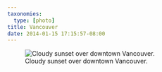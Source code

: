 ```yaml
---
taxonomies:
  type: [photo]
title: Vancouver
date: 2014-01-15 17:15:57-08:00
---
```

<figure>
  <img src="/media/images/photos/2014/01/van.jpg" title="Cloudy sunset over downtown Vancouver."/>
  <figcaption>Cloudy sunset over downtown Vancouver.</figcaption>
</figure>
